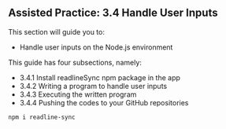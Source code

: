 ## Assisted Practice: 3.4 Handle User Inputs

This section will guide you to:
 - Handle user inputs on the Node.js environment

     
This guide has four subsections, namely:
 - 3.4.1 Install readlineSync npm package in the app
 - 3.4.2 Writing a program to handle user inputs
 - 3.4.3 Executing the written program
 - 3.4.4 Pushing the codes to your GitHub repositories

 `
 npm i readline-sync
 `